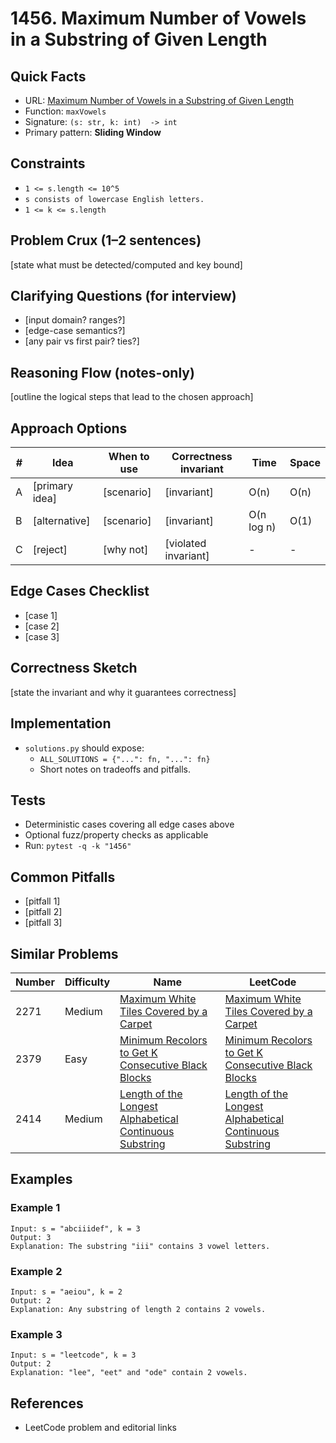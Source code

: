 # 1456. Maximum Number of Vowels in a Substring of Given Length

## Quick Facts

- URL: [Maximum Number of Vowels in a Substring of Given Length](https://leetcode.com/problems/maximum-number-of-vowels-in-a-substring-of-given-length/)
- Function: `maxVowels`
- Signature: `(s: str, k: int)  -> int`
- Primary pattern: **Sliding Window**

## Constraints

- `1 <= s.length <= 10^5`
- `s consists of lowercase English letters.`
- `1 <= k <= s.length`

## Problem Crux (1–2 sentences)

[state what must be detected/computed and key bound]

## Clarifying Questions (for interview)

- [input domain? ranges?]
- [edge-case semantics?]
- [any pair vs first pair? ties?]

## Reasoning Flow (notes-only)

[outline the logical steps that lead to the chosen approach]

## Approach Options

| # | Idea | When to use | Correctness invariant | Time | Space |
|---|------|-------------|-----------------------|------|-------|
| A | [primary idea] | [scenario] | [invariant] | O(n) | O(n) |
| B | [alternative] | [scenario] | [invariant] | O(n log n) | O(1) |
| C | [reject] | [why not] | [violated invariant] | - | - |

## Edge Cases Checklist

- [case 1]
- [case 2]
- [case 3]

## Correctness Sketch

[state the invariant and why it guarantees correctness]

## Implementation

- `solutions.py` should expose:
  - `ALL_SOLUTIONS = {"...": fn, "...": fn}`
  - Short notes on tradeoffs and pitfalls.

## Tests

- Deterministic cases covering all edge cases above
- Optional fuzz/property checks as applicable
- Run: `pytest -q -k "1456"`

## Common Pitfalls

- [pitfall 1]
- [pitfall 2]
- [pitfall 3]

## Similar Problems

| Number | Difficulty | Name | LeetCode |
|---|---|---|---|
| 2271 | Medium | [Maximum White Tiles Covered by a Carpet](../2271-maximum-white-tiles-covered-by-a-carpet/readme.md) | [Maximum White Tiles Covered by a Carpet](https://leetcode.com/problems/maximum-white-tiles-covered-by-a-carpet/) |
| 2379 | Easy | [Minimum Recolors to Get K Consecutive Black Blocks](../2379-minimum-recolors-to-get-k-consecutive-black-blocks/readme.md) | [Minimum Recolors to Get K Consecutive Black Blocks](https://leetcode.com/problems/minimum-recolors-to-get-k-consecutive-black-blocks/) |
| 2414 | Medium | [Length of the Longest Alphabetical Continuous Substring](../2414-length-of-the-longest-alphabetical-continuous-substring/readme.md) | [Length of the Longest Alphabetical Continuous Substring](https://leetcode.com/problems/length-of-the-longest-alphabetical-continuous-substring/) |

## Examples

### Example 1

```text
Input: s = "abciiidef", k = 3
Output: 3
Explanation: The substring "iii" contains 3 vowel letters.
```

### Example 2

```text
Input: s = "aeiou", k = 2
Output: 2
Explanation: Any substring of length 2 contains 2 vowels.
```

### Example 3

```text
Input: s = "leetcode", k = 3
Output: 2
Explanation: "lee", "eet" and "ode" contain 2 vowels.
```

## References

- LeetCode problem and editorial links
